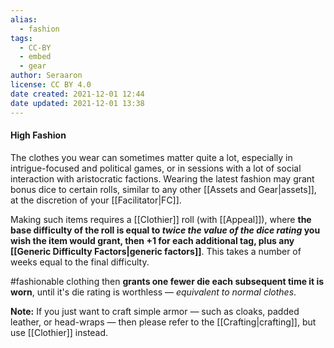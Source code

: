 ```yaml
---
alias:
  - fashion
tags:
  - CC-BY
  - embed
  - gear
author: Seraaron
license: CC BY 4.0
date created: 2021-12-01 12:44
date updated: 2021-12-01 13:38
---
```


#### High Fashion

The clothes you wear can sometimes matter quite a lot, especially in intrigue-focused and political games, or in sessions with a lot of social interaction with aristocratic factions. Wearing the latest fashion may grant bonus dice to certain rolls, similar to any other [[Assets and Gear|assets]], at the discretion of your [[Facilitator|FC]].

Making such items requires a [[Clothier]] roll (with [[Appeal]]), where **the base difficulty of the roll is equal to _twice the value of the dice rating_ you wish the item would grant, then +1 for each additional tag, plus any [[Generic Difficulty Factors|generic factors]]**. This takes a number of weeks equal to the final difficulty.

#fashionable clothing then **grants one fewer die each subsequent time it is worn**, until it's die rating is worthless — _equivalent to normal clothes_.

**Note:** If you just want to craft simple armor — such as cloaks, padded leather, or head-wraps — then please refer to the [[Crafting|crafting]], but use [[Clothier]] instead.
